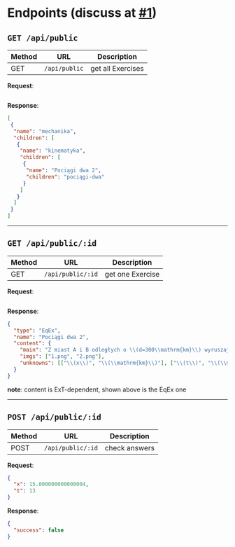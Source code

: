 # Endpoints (discuss at [#1](https://github.com/Pikne-Programy/pikne-zadania/issues/1))

## `GET /api/public`
| Method | URL | Description |
| - | - | - |
| GET | `/api/public` | get all Exercises |

**Request**:
```json
```

**Response**:
```json
[
 {
  "name": "mechanika",
  "children": [
   {
    "name": "kinematyka",
    "children": [
     {
      "name": "Pociągi dwa 2",
      "children": "pociągi-dwa"
     }
    ]
   }
  ]
 }
]
```

***

## `GET /api/public/:id`
| Method | URL | Description |
| - | - | - |
| GET | `/api/public/:id` | get one Exercise |

**Request**:
```json
```

**Response**:
```json
{
  "type": "EqEx",
  "name": "Pociągi dwa 2",
  "content": {
    "main": "Z miast A i B odległych o \\(d=300\\mathrm{km}\\) wyruszają jednocześnie dwa pociągi z prędkościami \\(v_a=50\\mathrm{\\frac{m}{s}}\\) oraz \\(v_b=67\\mathrm{\\frac{m}{s}}\\).\nW jakiej odległości \\(x\\) od miasta A spotkają się te pociągi? Po jakim czasie \\(t\\) się to stanie?",
    "imgs": ["1.png", "2.png"],
    "unknowns": [["\\(x\\)", "\\(\\mathrm{km}\\)"], ["\\(t\\)", "\\(\\mathrm{s}\\)"]]
  }
}
```
**note**: content is ExT-dependent, shown above is the EqEx one

***

## `POST /api/public/:id`
| Method | URL | Description |
| - | - | - |
| POST | `/api/public/:id` | check answers |

**Request**:
```json
{
  "x": 15.000000000000004,
  "t": 13
}
```

**Response**:
```json
{
  "success": false
}
```